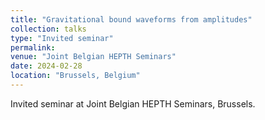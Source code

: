 ```yaml
---
title: "Gravitational bound waveforms from amplitudes"
collection: talks
type: "Invited seminar"
permalink: 
venue: "Joint Belgian HEPTH Seminars"
date: 2024-02-28
location: "Brussels, Belgium"
---
```

Invited seminar at Joint Belgian HEPTH Seminars, Brussels.